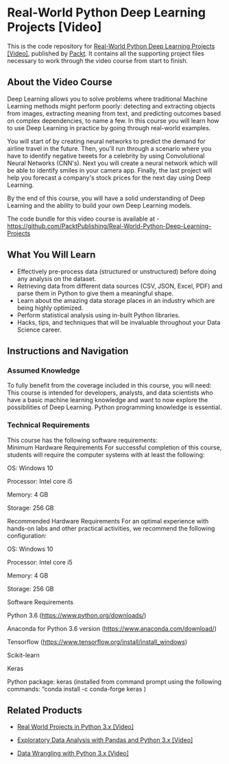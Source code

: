 # Real-World Python Deep Learning Projects [Video]
This is the code repository for [Real-World Python Deep Learning Projects [Video]](https://www.packtpub.com/big-data-and-business-intelligence/real-world-python-deep-learning-projects-video?utm_source=github&utm_medium=repository&utm_campaign=9781788620161), published by [Packt](https://www.packtpub.com/?utm_source=github). It contains all the supporting project files necessary to work through the video course from start to finish.
## About the Video Course
Deep Learning allows you to solve problems where traditional Machine Learning methods might perform poorly: detecting and extracting objects from images, extracting meaning from text, and predicting outcomes based on complex dependencies, to name a few. In this course you will learn how to use Deep Learning in practice by going through real-world examples.

You will start of by creating neural networks to predict the demand for airline travel in the future. Then, you'll run through a scenario where you have to identify negative tweets for a celebrity by using Convolutional Neural Networks (CNN's). Next you will create a neural network which will be able to identify smiles in your camera app. Finally, the last project will help you forecast a company's stock prices for the next day using Deep Learning. 

By the end of this course, you will have a solid understanding of Deep Learning and the ability to build your own Deep Learning models.

The code bundle for this video course is available at - https://github.com/PacktPublishing/Real-World-Python-Deep-Learning-Projects

<H2>What You Will Learn</H2>
<DIV class=book-info-will-learn-text>
<UL>
<LI>Effectively pre-process data (structured or unstructured) before doing any analysis on the dataset.&nbsp; 
<LI>Retrieving data from different data sources (CSV, JSON, Excel, PDF) and parse them in Python to give them a meaningful shape. 
<LI>Learn about the amazing data storage places in an industry which are being highly optimized. 
<LI>Perform statistical analysis using in-built Python libraries. 
<LI>Hacks, tips, and techniques that will be invaluable throughout your Data Science career. </LI></UL></DIV>

## Instructions and Navigation
### Assumed Knowledge
To fully benefit from the coverage included in this course, you will need:<br/>
This course is intended for developers, analysts, and data scientists who have a basic machine learning knowledge and want to now explore the possibilities of Deep Learning. Python programming knowledge is essential.
### Technical Requirements
This course has the following software requirements:<br/>
Minimum Hardware Requirements
For successful completion of this course, students will require the computer systems with at least the following:


OS: Windows 10



Processor: Intel core i5



Memory: 4 GB



Storage: 256 GB


Recommended Hardware Requirements
For an optimal experience with hands-on labs and other practical activities, we recommend the following configuration:


OS: Windows 10



Processor: Intel core i5



Memory: 4 GB



Storage: 256 GB


Software Requirements

Python 3.6 (https://www.python.org/downloads/)





Anaconda for Python 3.6 version (https://www.anaconda.com/download/)





Tensorflow (https://www.tensorflow.org/install/install_windows)





Scikit-learn





Keras





Python package: keras (installed from command prompt using the following commands: “conda install -c conda-forge keras )

## Related Products
* [Real World Projects in Python 3.x [Video]](https://www.packtpub.com/application-development/real-world-projects-python-3x-video?utm_source=github&utm_medium=repository&utm_campaign=9781789953374)

* [Exploratory Data Analysis with Pandas and Python 3.x [Video]](https://www.packtpub.com/application-development/exploratory-data-analysis-pandas-and-python-3x-video?utm_source=github&utm_medium=repository&utm_campaign=9781789959116)

* [Data Wrangling with Python 3.x [Video]](https://www.packtpub.com/application-development/data-wrangling-python-3x-video?utm_source=github&utm_medium=repository&utm_campaign=9781789956597)

